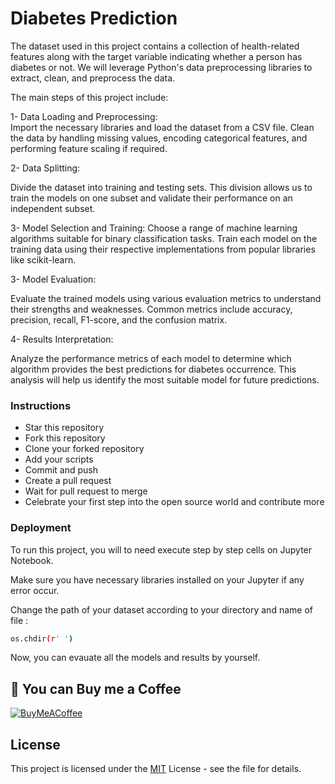 
# Diabetes Prediction
The dataset used in this project contains a collection of health-related features along with the target variable indicating whether a person has diabetes or not. We will leverage Python's data preprocessing libraries to extract, clean, and preprocess the data.


The main steps of this project include:

1- Data Loading and Preprocessing:            
Import the necessary libraries and load the dataset from a CSV file. Clean the data by handling missing values, encoding categorical features, and performing feature scaling if required.

2- Data Splitting: 

Divide the dataset into training and testing sets. This division allows us to train the models on one subset and validate their performance on an independent subset.

3- Model Selection and Training:
Choose a range of machine learning algorithms suitable for binary classification tasks. Train each model on the training data using their respective implementations from popular libraries like scikit-learn.

3- Model Evaluation: 

Evaluate the trained models using various evaluation metrics to understand their strengths and weaknesses. Common metrics include accuracy, precision, recall, F1-score, and the confusion matrix.

4- Results Interpretation: 

Analyze the performance metrics of each model to determine which algorithm provides the best predictions for diabetes occurrence. This analysis will help us identify the most suitable model for future predictions.

### Instructions

- Star this repository    
- Fork this repository
- Clone your forked repository
- Add your scripts
- Commit and push
- Create a pull request
- Wait for pull request to merge
- Celebrate your first step into the open source world and contribute more


### Deployment

To run this project, you will to need execute step by step cells on Jupyter Notebook.

Make sure you have necessary libraries installed on your Jupyter if any error occur.

Change the path of your dataset according to your directory and name of file :
```bash
os.chdir(r' ')
```


Now, you can evauate all the models and results by yourself.



## 🔗 You can Buy me a Coffee

[![BuyMeACoffee](https://img.shields.io/badge/Buy%20Me%20a%20Coffee-ffdd00?style=for-the-badge&logo=buy-me-a-coffee&logoColor=black)](https://buymeacoffee.com/abd.mughni)


## License

This project is licensed under the [MIT](https://choosealicense.com/licenses/mit/) License - see the file for details.
